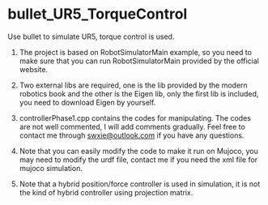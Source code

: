# bullet_UR5_TorqueControl
Use bullet to simulate UR5, torque control is used.

1. The project is based on RobotSimulatorMain example, so you need to make sure that you can run RobotSimulatorMain provided by the official website. 

2. Two external libs are required, one is the lib provided by the modern robotics book and the other is the Eigen lib, only the first lib is included, you need to download Eigen by yourself.

3. controllerPhase1.cpp contains the codes for manipulating. The codes are not well commented, I will add comments gradually. Feel free to contact me through swxie@outlook.com if you have any questions.

4. Note that you can easily modify the code to make it run on Mujoco, you may need to modify the urdf file, contact me if you need the xml file for mujoco simulation.

5. Note that a hybrid position/force controller is used in simulation, it is not the kind of hybrid controller using projection matrix.


